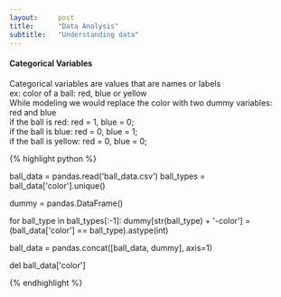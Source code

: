 ```yaml
---
layout:     post
title:      "Data Analysis"
subtitle:   "Understanding data"
---
```


#### Categorical Variables

Categorical variables are values that are names or labels  
ex: color of a ball: red, blue or yellow  
While modeling we would replace the color with two dummy variables:  
red and blue  
if the ball is red: red = 1, blue = 0;  
if the ball is blue: red = 0, blue = 1;  
if the ball is yellow: red = 0, blue = 0;

{% highlight python %}

ball_data = pandas.read('ball_data.csv')
ball_types = ball_data['color'].unique()

dummy = pandas.DataFrame()

for ball_type in ball_types[:-1]:
    dummy[str(ball_type) + '-color'] = (ball_data['color'] == ball_type).astype(int)

ball_data = pandas.concat([ball_data, dummy], axis=1)

del ball_data['color']

{% endhighlight %}
